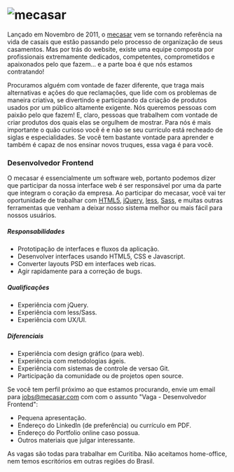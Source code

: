 # ![mecasar](https://raw.github.com/mecasar/vaga-frontend-developer/master/logo.png "mecasar")

Lançado em Novembro de 2011, o [mecasar](http://mecasar.com) vem se tornando referência na vida de casais que estão
passando pelo processo de organização de seus casamentos. Mas por trás do website, existe uma equipe composta por
profissionais extremamente dedicados, competentes, comprometidos e apaixonados pelo que fazem... e a parte boa é que
nós estamos contratando!

Procuramos alguém com vontade de fazer diferente, que traga mais alternativas e ações do que reclamações, que lide com
os problemas de maneira criativa, se divertindo e participando da criação de produtos usados por um público altamente
exigente. Nós queremos pessoas com paixão pelo que fazem! E, claro, pessoas que trabalhem com vontade de criar produtos
dos quais elas se orgulhem de mostrar. Para nós é mais importante o quão curioso você é e não se seu currículo está
recheado de siglas e especialidades. Se você tem bastante vontade para aprender e também é capaz de nos ensinar novos
truques, essa vaga é para você.


### Desenvolvedor Frontend

O mecasar é essencialmente um software web, portanto podemos dizer que participar da nossa interface web é ser responsável
por uma da parte que integram o coração da empresa. Ao participar do mecasar, você vai ter oportunidade de trabalhar com
[HTML5](http://pt.wikipedia.org/wiki/HTML5), [jQuery](http://jquery.com), [less](http://lesscss.org), [Sass](http://sass-lang.com),
e muitas outras ferramentas que venham a deixar nosso sistema melhor ou mais fácil para nossos usuários.

##### Responsabilidades

 * Prototipação de interfaces e fluxos da aplicação.
 * Desenvolver interfaces usando HTML5, CSS e Javascript.
 * Converter layouts PSD em interfaces web ricas.
 * Agir rapidamente para a correção de bugs.

##### Qualificações

 * Experiência com jQuery.
 * Experiência com less/Sass.
 * Experiência com UX/UI.

##### Diferenciais

 * Experiência com design gráfico (para web).
 * Experiência com metodologias ágeis.
 * Experiência com sistemas de controle de versao Git.
 * Participação da comunidade ou de projetos open source.

Se você tem perfil próximo ao que estamos procurando, envie um email para jobs@mecasar.com com com o assunto "Vaga - Desenvolvedor Frontend":

 * Pequena apresentação.
 * Endereço do LinkedIn (de preferência) ou currículo em PDF.
 * Endereço do Portfolio online caso possua.
 * Outros materiais que julgar interessante.

As vagas são todas para trabalhar em Curitiba. Não aceitamos home-office, nem temos escritórios em outras regiões
do Brasil.
